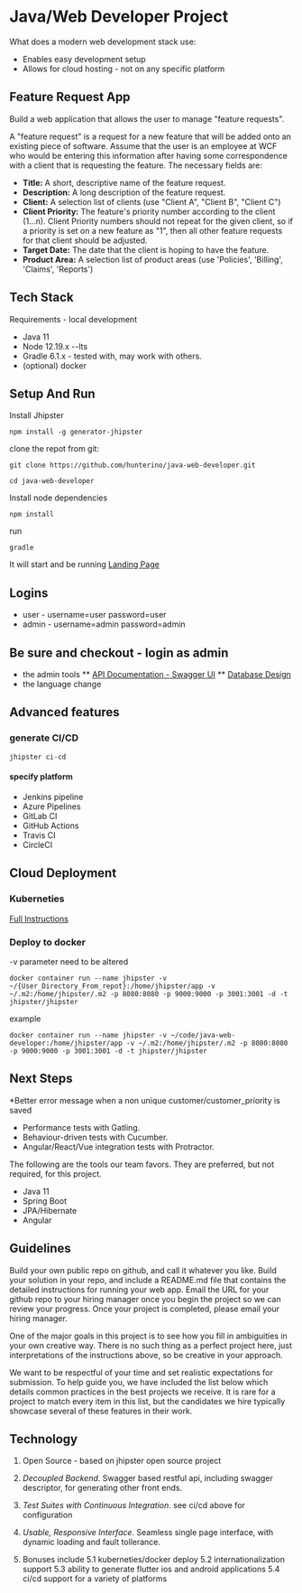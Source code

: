 # Java/Web Developer Project

What does a modern web development stack use:
* Enables easy development setup
* Allows for cloud hosting - not on any specific platform


## Feature Request App
Build a web application that allows the user to manage "feature requests".

A "feature request" is a request for a new feature that will be added onto an existing piece of
software. Assume that the user is an employee at WCF who would be entering this information after
having some correspondence with a client that is requesting the feature.  The necessary fields
are:

* **Title:** A short, descriptive name of the feature request.
* **Description:** A long description of the feature request.
* **Client:** A selection list of clients (use "Client A", "Client B", "Client C")
* **Client Priority:** The feature's priority number according to the client (1...n). Client Priority numbers
should not repeat for the given client, so if a priority is set on a new feature as "1", then all
other feature requests for that client should be adjusted.
* **Target Date:** The date that the client is hoping to have the feature.
* **Product Area:** A selection list of product areas (use 'Policies', 'Billing', 'Claims',
'Reports')

## Tech Stack

Requirements - local development
* Java 11
* Node 12.19.x --lts
* Gradle 6.1.x - tested with, may work with others.
* (optional) docker

## Setup And Run
Install Jhipster
```shell
npm install -g generator-jhipster
```
clone the repot from git:
```shell
git clone https://github.com/hunterino/java-web-developer.git
```
```shell
cd java-web-developer
```
Install node dependencies
```shell
npm install
```

run
```shell
gradle
```

It will start and be running [Landing Page](https://localhost:8080/)

## Logins

* user - username=user password=user
* admin - username=admin password=admin

## Be sure and checkout - login as admin
* the admin tools
** [API Documentation - Swagger UI](http://localhost:8080/admin/docs)
** [Database Design ](http://localhost:8080/h2-console/login.jsp)
* the language change

## Advanced features

### generate CI/CD

```shell
jhipster ci-cd
``` 
#### specify platform

* Jenkins pipeline
* Azure Pipelines
* GitLab CI
* GitHub Actions
* Travis CI
* CircleCI

## Cloud Deployment

### Kuberneties

[Full Instructions](https://www.jhipster.tech/kubernetes/)

### Deploy to docker

-v parameter need to be altered

```shell
docker container run --name jhipster -v ~/{User_Directory_From_repot}:/home/jhipster/app -v ~/.m2:/home/jhipster/.m2 -p 8080:8080 -p 9000:9000 -p 3001:3001 -d -t jhipster/jhipster
```
example
```shell
docker container run --name jhipster -v ~/code/java-web-developer:/home/jhipster/app -v ~/.m2:/home/jhipster/.m2 -p 8080:8080 -p 9000:9000 -p 3001:3001 -d -t jhipster/jhipster
```

## Next Steps
*Better error message when a non unique customer/customer_priority is saved
* Performance tests with Gatling.
* Behaviour-driven tests with Cucumber.
* Angular/React/Vue integration tests with Protractor.




The following are the tools our team favors.  They are preferred, but not required, for this project.

* Java 11
* Spring Boot
* JPA/Hibernate
* Angular


## Guidelines

Build your own public repo on github, and call it whatever you like. Build your solution in your
repo, and include a README.md file that contains the detailed instructions for running your web app.
Email the URL for your github repo to your hiring manager once you begin the project so we can review 
your progress. Once your project is completed, please email your hiring manager.

One of the major goals in this project is to see how you fill in ambiguities in your own creative
way. There is no such thing as a perfect project here, just interpretations of the instructions
above, so be creative in your approach.

We want to be respectful of your time and set realistic expectations for submission. To help guide you, we 
have included the list below which details common practices in the best projects we receive. It is rare for 
a project to match every item in this list, but the candidates we hire typically showcase several of 
these features in their work.

## Technology

1. Open Source - based on jhipster open source project

2. *Decoupled Backend*. Swagger based restful api, including swagger descriptor, for generating other front ends.

3. *Test Suites with Continuous Integration*. see ci/cd above for configuration

4. *Usable, Responsive Interface*. Seamless single page interface, with dynamic loading and fault tollerance.

5. Bonuses include 
5.1 kuberneties/docker deploy
5.2 internationalization support
5.3 ability to generate flutter ios and android applications
5.4 ci/cd support for a variety of platforms


